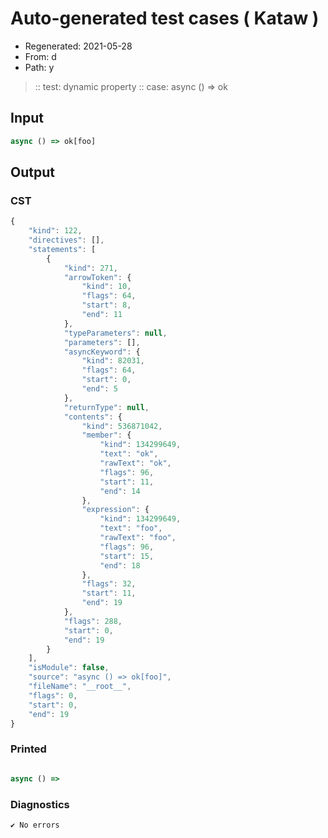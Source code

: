 # Auto-generated test cases ( Kataw )
- Regenerated: 2021-05-28
- From: d
- Path: y
> :: test: dynamic property
> :: case: async () => ok
## Input

`````js
async () => ok[foo]
`````
## Output

### CST

```javascript
{
    "kind": 122,
    "directives": [],
    "statements": [
        {
            "kind": 271,
            "arrowToken": {
                "kind": 10,
                "flags": 64,
                "start": 8,
                "end": 11
            },
            "typeParameters": null,
            "parameters": [],
            "asyncKeyword": {
                "kind": 82031,
                "flags": 64,
                "start": 0,
                "end": 5
            },
            "returnType": null,
            "contents": {
                "kind": 536871042,
                "member": {
                    "kind": 134299649,
                    "text": "ok",
                    "rawText": "ok",
                    "flags": 96,
                    "start": 11,
                    "end": 14
                },
                "expression": {
                    "kind": 134299649,
                    "text": "foo",
                    "rawText": "foo",
                    "flags": 96,
                    "start": 15,
                    "end": 18
                },
                "flags": 32,
                "start": 11,
                "end": 19
            },
            "flags": 288,
            "start": 0,
            "end": 19
        }
    ],
    "isModule": false,
    "source": "async () => ok[foo]",
    "fileName": "__root__",
    "flags": 0,
    "start": 0,
    "end": 19
}
```

### Printed

```javascript

async () =>  
```

### Diagnostics

```javascript
✔ No errors
```

